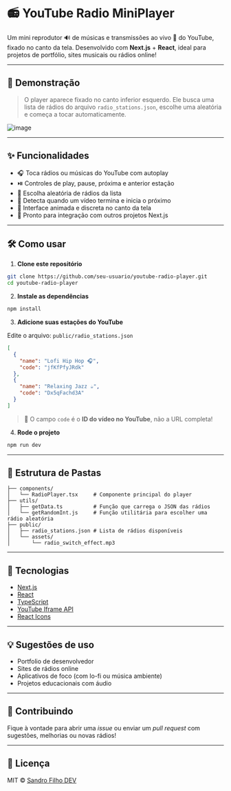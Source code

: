 # 📻 YouTube Radio MiniPlayer

Um mini reprodutor 🔊 de músicas e transmissões ao vivo 🎵 do YouTube, fixado no canto da tela. Desenvolvido com **Next.js** + **React**, ideal para projetos de portfólio, sites musicais ou rádios online!

---

## 🚀 Demonstração

> O player aparece fixado no canto inferior esquerdo. Ele busca uma lista de rádios do arquivo `radio_stations.json`, escolhe uma aleatória e começa a tocar automaticamente.

![image](https://github.com/user-attachments/assets/e26b554a-4fa6-404f-8d51-38fb2c28b6fd)


---

## ✨ Funcionalidades

- 🎧 Toca rádios ou músicas do YouTube com autoplay
- ⏯️ Controles de play, pause, próxima e anterior estação
- 🔀 Escolha aleatória de rádios da lista
- 📡 Detecta quando um vídeo termina e inicia o próximo
- 🧠 Interface animada e discreta no canto da tela
- 🧩 Pronto para integração com outros projetos Next.js

---

## 🛠️ Como usar

1. **Clone este repositório**

```bash
git clone https://github.com/seu-usuario/youtube-radio-player.git
cd youtube-radio-player
```

2. **Instale as dependências**

```bash
npm install
```

3. **Adicione suas estações do YouTube**

Edite o arquivo: `public/radio_stations.json`

```json
[
  {
    "name": "Lofi Hip Hop 🎧",
    "code": "jfKfPfyJRdk"
  },
  {
    "name": "Relaxing Jazz ☕",
    "code": "Dx5qFachd3A"
  }
]
```

> 🔗 O campo `code` é o **ID do vídeo no YouTube**, não a URL completa!

4. **Rode o projeto**

```bash
npm run dev
```

---

## 📁 Estrutura de Pastas

```
├── components/
│   └── RadioPlayer.tsx     # Componente principal do player
├── utils/
│   ├── getData.ts          # Função que carrega o JSON das rádios
│   └── getRandomInt.js     # Função utilitária para escolher uma rádio aleatória
├── public/
│   ├── radio_stations.json # Lista de rádios disponíveis
│   └── assets/
│       └── radio_switch_effect.mp3
```

---

## 🧠 Tecnologias

- [Next.js](https://nextjs.org/)
- [React](https://react.dev/)
- [TypeScript](https://www.typescriptlang.org/)
- [YouTube Iframe API](https://developers.google.com/youtube/iframe_api_reference)
- [React Icons](https://react-icons.github.io/react-icons/)

---

## 💡 Sugestões de uso

- Portfolio de desenvolvedor
- Sites de rádios online
- Aplicativos de foco (com lo-fi ou música ambiente)
- Projetos educacionais com áudio

---

## 🤝 Contribuindo

Fique à vontade para abrir uma _issue_ ou enviar um _pull request_ com sugestões, melhorias ou novas rádios!

---

## 📄 Licença

MIT © [Sandro Filho DEV](sandrofilho.dev)
